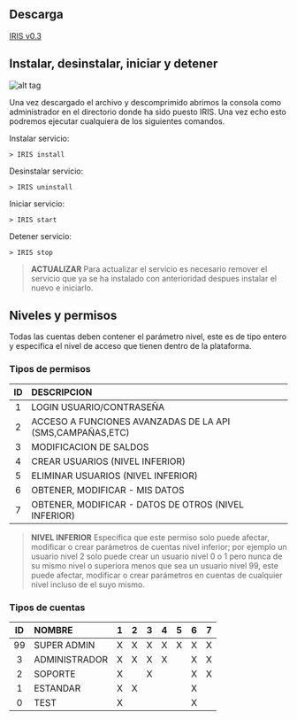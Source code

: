 Descarga
--------------------
[IRIS v0.3](https://github.com/daviidmart/IRIS/raw/master/PRODUCTION/0.3.zip)

Instalar, desinstalar, iniciar y detener
--------------------
![alt tag](https://github.com/daviidmart/IRIS/blob/master/tutorial.gif)

Una vez descargado el archivo y descomprimido abrimos la consola como administrador en el directorio donde ha sido puesto IRIS. Una vez echo esto podremos ejecutar cualquiera de los siguientes comandos.

Instalar servicio:
````
> IRIS install
````
Desinstalar servicio:
````
> IRIS uninstall
````
Iniciar servicio:
````
> IRIS start
````
Detener servicio:
````
> IRIS stop
````
> **ACTUALIZAR** Para actualizar el servicio es necesario remover el servicio que ya se ha instalado con anterioridad despues instalar el nuevo e iniciarlo.


Niveles y permisos
--------------------

Todas las cuentas deben contener el parámetro nivel, este es de tipo entero 
y especifica el nivel de acceso que tienen dentro de la plataforma.


### Tipos de permisos

| ID|             DESCRIPCION                                    |
|:-:| :--------------------------------------------------------- |
| 1 | LOGIN USUARIO/CONTRASEÑA   	                     	         |
| 2 | ACCESO A FUNCIONES AVANZADAS DE LA API (SMS,CAMPAÑAS,ETC)  |
| 3 | MODIFICACION DE SALDOS		                     	           |
| 4 | CREAR USUARIOS (NIVEL INFERIOR)                       	   |
| 5 | ELIMINAR USUARIOS (NIVEL INFERIOR)                    	   |
| 6 | OBTENER, MODIFICAR - MIS DATOS                        	   |
| 7 | OBTENER, MODIFICAR - DATOS DE OTROS (NIVEL INFERIOR)  	   |

> **NIVEL INFERIOR** Especifica que este permiso solo puede afectar, modificar o crear parámetros de cuentas nivel inferior; por ejemplo un usuario nivel 2 solo puede  crear un usuario nivel 0 o 1 pero nunca de su mismo nivel o superiora menos que sea un usuario nivel 99, este puede afectar, modificar o crear parámetros en cuentas de cualquier nivel incluso de el suyo mismo.

### Tipos de cuentas

| ID |       NOMBRE    | 1 | 2 | 3 | 4 | 5 | 6 | 7 |
|:--:|:----------------|:-:|:-:|:-:|:-:|:-:|:-:|:-:|
| 99 | SUPER ADMIN     | X | X | X | X | X | X | X |
| 3  | ADMINISTRADOR   | X | X | X | X |   | X | X |
| 2  | SOPORTE         | X |   | X |   |   | X | X |
| 1  | ESTANDAR        | X | X |   |   |   | X |   |
| 0  | TEST            | X |   |   |   |   | X |   |
